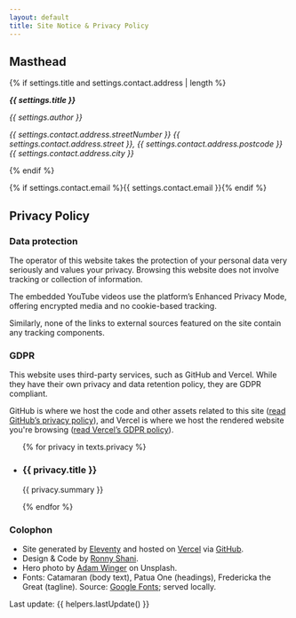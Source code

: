 ```yaml
---
layout: default
title: Site Notice & Privacy Policy
---
```

<article class="{{ page.fileSlug }}">

## Masthead
{% if settings.title and settings.contact.address | length %}
<address>

**{{ settings.title }}**

{{ settings.author }}

{{ settings.contact.address.streetNumber }} {{ settings.contact.address.street }},
{{ settings.contact.address.postcode }} {{ settings.contact.address.city }}
</address>
{% endif %}

{% if settings.contact.email %}{{ settings.contact.email }}{% endif %}

## Privacy Policy

### Data protection
The operator of this website takes the protection of your personal data very seriously and values your privacy. Browsing this website does not involve tracking or collection of information.

The embedded YouTube videos use the platform’s Enhanced Privacy Mode, offering encrypted media and no cookie-based tracking.

Similarly, none of the links to external sources featured on the site contain any tracking components.

### GDPR
This website uses third-party services, such as GitHub and Vercel. While they have their own privacy and data retention policy, they are GDPR compliant.

GitHub is where we host the code and other assets related to this site ([read GitHub’s privacy policy](https://help.github.com/articles/github-privacy-statement/)), and Vercel is where we host the rendered website you're browsing ([read Vercel’s GDPR policy](https://vercel.com/legal/privacy-policy)).

<ul class="columns">
{% for privacy in texts.privacy %}
<li>

### {{ privacy.title }}
{{ privacy.summary }}
</li>
{% endfor %}
</ul>

### Colophon
- Site generated by [Eleventy](https://www.11ty.dev) and hosted on [Vercel](https://vercel.com) via [GitHub](https://github.com).
- Design & Code by [Ronny Shani](https://ironnysh.com).
- Hero photo by [Adam Winger](https://unsplash.com/@awcreativeut) on Unsplash.
- Fonts: Catamaran (body text), Patua One (headings), Fredericka the Great (tagline). Source: [Google Fonts](https://fonts.google.com); served locally.

<time datetime="{{ helpers.lastUpdate() }}">Last update: {{ helpers.lastUpdate() }}</time>
</article>